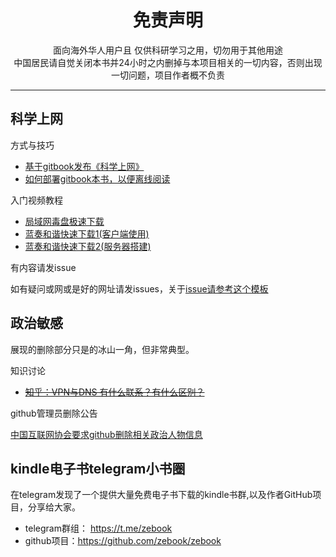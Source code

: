 <h1 align="center"> 免责声明 </h1>

<p align="center">
面向海外华人用户且 仅供科研学习之用，切勿用于其他用途
<br>
中国居民请自觉关闭本书并24小时之内删掉与本项目相关的一切内容，否则出现一切问题，项目作者概不负责
</p>
<hr>



## 科学上网

方式与技巧

* [基于gitbook发布《科学上网》](https://loremwalker.github.io/fq-book/)
* [如何部署gitbook本书，以便离线阅读](https://github.com/loremwalker/fq-book)

入门视频教程

* [局域网毒盘极速下载](https://pan.baidu.com/s/1z6bKBbFKJH1nXWnqWNF0xQ#list/path=%2F)   
* [蓝奏和谐快速下载1(客户端使用)](https://pan.lanzou.com/b225070/)     
* [蓝奏和谐快速下载2(服务器搭建)](https://pan.lanzou.com/b225071/)  

 有内容请发issue

如有疑问或网或是好的网址请发issues，关于[issue请参考这个模板](https://github.com/loremwalker/WebSiteUseful/blob/master/ISSUE_TEMPLATE.md)


## 政治敏感

展现的删除部分只是的冰山一角，但非常典型。

知识讨论

* <s>[知乎：VPN与DNS 有什么联系？有什么区别？](https://www.zhihu.com/question/37647950)</s>

github管理员删除公告

[中国互联网协会要求github删除相关政治人物信息](https://github.com/github/gov-takedowns/blob/78775b09e64d85f08547287cab204b48b2491192/China/2016/2016-06-08-programthink-zhao.md)



## kindle电子书telegram小书圈
在telegram发现了一个提供大量免费电子书下载的kindle书群,以及作者GitHub项目，分享给大家。
* telegram群组： https://t.me/zebook
* github项目：https://github.com/zebook/zebook

